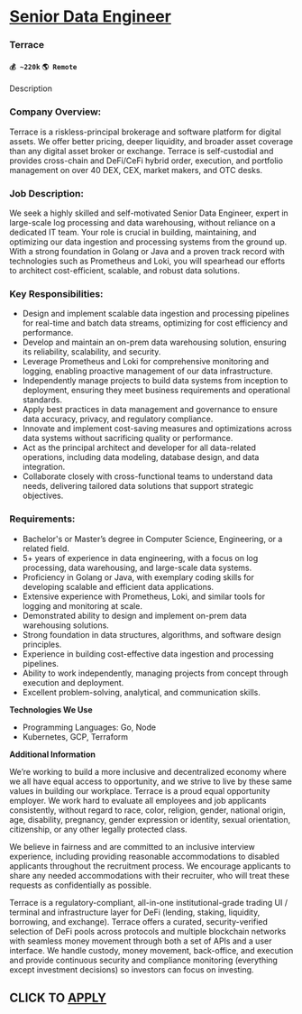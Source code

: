 # [Senior Data Engineer](https://www.remotewlb.com/apply/senior-data-engineer-75638)  
### Terrace  
#### `💰 ~220k` `🌎 Remote`  

Description

### **Company Overview:**

Terrace is a riskless-principal brokerage and software platform for digital assets. We offer better pricing, deeper liquidity, and broader asset coverage than any digital asset broker or exchange. Terrace is self-custodial and provides cross-chain and DeFi/CeFi hybrid order, execution, and portfolio management on over 40 DEX, CEX, market makers, and OTC desks.

###  **Job Description:**

We seek a highly skilled and self-motivated Senior Data Engineer, expert in large-scale log processing and data warehousing, without reliance on a dedicated IT team. Your role is crucial in building, maintaining, and optimizing our data ingestion and processing systems from the ground up. With a strong foundation in Golang or Java and a proven track record with technologies such as Prometheus and Loki, you will spearhead our efforts to architect cost-efficient, scalable, and robust data solutions.

###  **Key Responsibilities:**

  * Design and implement scalable data ingestion and processing pipelines for real-time and batch data streams, optimizing for cost efficiency and performance.
  * Develop and maintain an on-prem data warehousing solution, ensuring its reliability, scalability, and security.
  * Leverage Prometheus and Loki for comprehensive monitoring and logging, enabling proactive management of our data infrastructure.
  * Independently manage projects to build data systems from inception to deployment, ensuring they meet business requirements and operational standards.
  * Apply best practices in data management and governance to ensure data accuracy, privacy, and regulatory compliance.
  * Innovate and implement cost-saving measures and optimizations across data systems without sacrificing quality or performance.
  * Act as the principal architect and developer for all data-related operations, including data modeling, database design, and data integration.
  * Collaborate closely with cross-functional teams to understand data needs, delivering tailored data solutions that support strategic objectives.

###  **Requirements:**

  * Bachelor's or Master’s degree in Computer Science, Engineering, or a related field.
  * 5+ years of experience in data engineering, with a focus on log processing, data warehousing, and large-scale data systems.
  * Proficiency in Golang or Java, with exemplary coding skills for developing scalable and efficient data applications.
  * Extensive experience with Prometheus, Loki, and similar tools for logging and monitoring at scale.
  * Demonstrated ability to design and implement on-prem data warehousing solutions.
  * Strong foundation in data structures, algorithms, and software design principles.
  * Experience in building cost-effective data ingestion and processing pipelines.
  * Ability to work independently, managing projects from concept through execution and deployment.
  * Excellent problem-solving, analytical, and communication skills.

 **Technologies We Use**

  * Programming Languages: Go, Node
  * Kubernetes, GCP, Terraform

 **Additional Information**

We’re working to build a more inclusive and decentralized economy where we all have equal access to opportunity, and we strive to live by these same values in building our workplace. Terrace is a proud equal opportunity employer. We work hard to evaluate all employees and job applicants consistently, without regard to race, color, religion, gender, national origin, age, disability, pregnancy, gender expression or identity, sexual orientation, citizenship, or any other legally protected class.

We believe in fairness and are committed to an inclusive interview experience, including providing reasonable accommodations to disabled applicants throughout the recruitment process. We encourage applicants to share any needed accommodations with their recruiter, who will treat these requests as confidentially as possible.

Terrace is a regulatory-compliant, all-in-one institutional-grade trading UI / terminal and infrastructure layer for DeFi (lending, staking, liquidity, borrowing, and exchange). Terrace offers a curated, security-verified selection of DeFi pools across protocols and multiple blockchain networks with seamless money movement through both a set of APIs and a user interface. We handle custody, money movement, back-office, and execution and provide continuous security and compliance monitoring (everything except investment decisions) so investors can focus on investing.

  
## CLICK TO [APPLY](https://www.remotewlb.com/apply/senior-data-engineer-75638)

